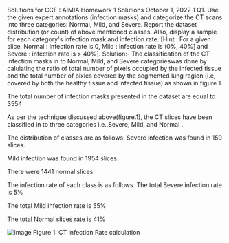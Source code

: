 Solutions for CCE : AIMIA Homework 1 Solutions
October 1, 2022
1 Q1. Use the given expert annotations (infection masks) and categorize the CT scans into three categories: Normal, Mild, and Severe. Report the dataset distribution (or count) of above mentioned classes. Also, display a sample for each category's infection mask and infection rate. [Hint : For a given slice, Normal : infection rate is 0, Mild : infection rate is (0%, 40%] and Severe : infection rate is > 40%].
Solution:-
The classification of the CT infection masks in to Normal, Mild, and Severe categorieswas done by calulating the ratio of total number of pixels occupied by the infected tissue and the total number of pixles covered by the segmented lung region (i.e, covered by both the healthy tissue and infected tissue) as shown in figure 1.

The total number of infection masks presented in the dataset are equal to 3554 

As per the technique discussed above(figure.1), the CT slices have been classified in to three categories i.e.,Severe, Mild, and Normal .

The distribution of classes are as follows:
Severe infection was found in 159 slices.

Mild infection was found in 1954 slices.

There were 1441 normal slices.

The infection rate of each class is as follows.
The total Severe infection rate is 5%

The total Mild infection rate is 55%

The total Normal slices rate is 41%

![image](https://user-images.githubusercontent.com/117635899/213412835-75104e70-fd76-4847-87a7-d2942fb4ce99.png)
                            Figure 1: CT infection Rate calculation

